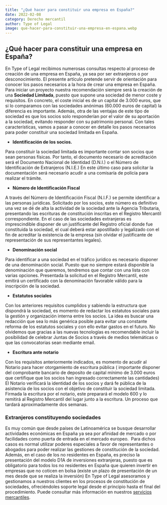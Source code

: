 ```yaml
---
title: "¿Qué hacer para constituir una empresa en España?"
date: 2022-02-08
category: Derecho mercantil
author: Type of Legal
image: que-hacer-para-constituir-una-empresa-en-espana.webp
---
```


**¿Qué hacer para constituir una empresa en España?**
-----------------------------------------------------

En Type of Legal recibimos numerosas consultas respecto al proceso de creación de una empresa en España, ya sea por ser extranjeros o por desconocimiento. El presente artículo pretende servir de orientación para conocer los pasos necesarios a la hora de crear una empresa en España. Para iniciar un proyecto nuestra recomendación siempre será la creación de una **Sociedad Limitada**, puesto que supone una sociedad de menor coste y requisitos. En concreto, el coste inicial es de un capital de 3.000 euros, que si lo comparamos con las sociedades anónimas (60.000 euros de capital) la diferencia es importante. Además, otra de las ventajas de este tipo de sociedad es que los socios solo responderían por el valor de su aportación a la sociedad, evitando responder con su patrimonio personal. Con tales características, vamos a pasar a conocer en detalle los pasos necesarios para poder constituir una sociedad limitada en España.

*   **Identificación de los socios.**

Para constituir la sociedad limitada es importante contar son socios que sean personas físicas. Por tanto, el documento necesario de acreditación será el Documento Nacional de Identidad (D.N.I.) o el Número de Identificación de Extranjeros (N.I.E.) En este último caso para solicitar la documentación será necesario acudir a una comisaría de policía para realizar el trámite.

*   **Número de Identificación Fiscal**

A través del Número de Identificación Fiscal (N.I.F.) se permite identificar a las personas jurídicas. Solicitado por los socios, este número es definitivo una vez se dé de alta la actividad de la sociedad ante la Agencia Tributaria, presentando las escrituras de constitución inscritas en el Registro Mercantil correspondiente. En el caso de las sociedades extranjeras es imprescindible disponer de un justificante del Registro oficial donde fue constituida la sociedad, el cual deberá estar apostillado y legalizado con el fin de acreditar la existencia de la empresa (sin olvidar el justificante de representación de sus representantes legales).

*   **Denominación social**

Para identificar a una sociedad en el tráfico jurídico es necesario disponer de una denominación social. Puesto que no siempre estará disponible la denominación que queremos, tendremos que contar con una lista con varias opciones. Presentada la solicitud en el Registro Mercantil, este emitirá un certificado con la denominación favorable válido para la inscripción de la sociedad.

*   **Estatutos sociales**

Con los anteriores requisitos cumplidos y sabiendo la estructura que dispondrá la sociedad, es momento de redactar los estatutos sociales para la gestión y organización interna entre los socios. La idea es buscar una redacción que sea lo más genérica posible para evitar una constante reforma de los estatutos sociales y con ello evitar gastos en el futuro. No olvidemos que gracias a las nuevas tecnologías es recomendable incluir la posibilidad de celebrar Juntas de Socios a través de medios telemáticas o que las convocatorias sean mediante email.

*   **Escritura ante notario**

Con los requisitos anteriormente indicados, es momento de acudir al Notario para hacer otorgamiento de escritura pública ( importante disponer del comprobante bancario de deposito de capital mínimo de 3.000 euros que certifique que los socios han ingresado correctamente las cantidades) El Notario verificará la identidad de los socios y dará fe pública de la asistencia de los socios con el objetivo de constituir la sociedad limitada. Firmada la escritura por el notario, este preparará el modelo 600 y lo remitirá al Registro Mercantil del lugar junto a la escritura. Un proceso que tardará aproximadamente dos semanas.

### **Extranjeros constituyendo sociedades**

Es muy común que desde países de Latinoamérica se busque desarrollar actividades económicas en España ya sea por afinidad de mercado o por facilidades como puerta de entrada en el mercado europeo.  Para dichos casos es normal utilizar poderes especiales a favor de representantes o abogados para poder realizar las gestiones de constitución de la sociedad. Además, en el caso de los no residentes en España, es preciso la presentación del modelo D1A de inversiones extranjeras, puesto que es obligatorio para todos los no residentes en España que quieren invertir en empresas que no coticen en bolsa (existe un plazo de presentación de un mes desde que se realiza la inversión) En Type of Legal asesoramos y gestionamos a nuestros clientes en los procesos de constitución de sociedades, ofreciéndoles soporte legal desde el principio hasta el final del procedimiento. Puede consultar más información en nuestros [servicios mercantiles](https://typeoflegal.com/asesoramiento-para-la-creacion-de-sociedades-asociaciones-y-fundaciones/).
